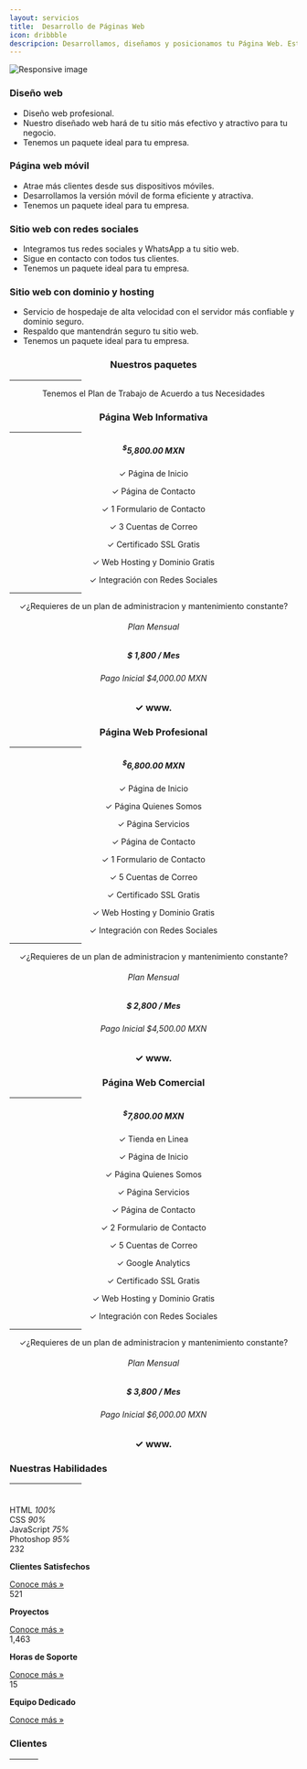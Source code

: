 ```yaml
---
layout: servicios
title:  Desarrollo de Páginas Web 
icon: dribbble
descripcion: Desarrollamos, diseñamos y posicionamos tu Página Web. Estructuramos tu sitio perfecto
---
```

<img src="/assets/img/Flayers/web-development-banner.jpg" class="img-fluid" alt="Responsive image">
<section id="pricing" class="section-bg">
  <div class="container">
    <div class="row">
      <div class="col-lg-6 pt-4 pt-lg-0 content">
        <h3>Diseño web</h3>
        <p class="font-italic">  
        </p>
        <ul>
          <li><i class="icofont-check-circled"></i> Diseño web profesional.</li>
          <li><i class="icofont-check-circled"></i> Nuestro diseñado web hará de tu sitio más efectivo y atractivo para tu negocio.</li>
          <li><i class="icofont-check-circled"></i> Tenemos un paquete ideal para tu empresa.</li>
        </ul>
      </div>
      <div class="col-lg-6 pt-4 pt-lg-0 content">
        <h3>Página web móvil</h3>
        <p class="font-italic">  
        </p>
        <ul>
          <li><i class="icofont-check-circled"></i> Atrae más clientes desde sus dispositivos móviles.</li>
          <li><i class="icofont-check-circled"></i> Desarrollamos la versión móvil de forma eficiente y atractiva.</li>
          <li><i class="icofont-check-circled"></i> Tenemos un paquete ideal para tu empresa.</li>
        </ul>
      </div>
      <div class="col-lg-6 pt-4 pt-lg-0 content">
        <h3>Sitio web con redes sociales</h3>
        <p class="font-italic">  
        </p>
        <ul>
          <li><i class="icofont-check-circled"></i> Integramos tus redes sociales y WhatsApp a tu sitio web.</li>
          <li><i class="icofont-check-circled"></i> Sigue en contacto con todos tus clientes.</li>
          <li><i class="icofont-check-circled"></i> Tenemos un paquete ideal para tu empresa.</li>
        </ul>
      </div>
      <div class="col-lg-6 pt-4 pt-lg-0 content">
        <h3>Sitio web con dominio y hosting</h3>
        <p class="font-italic">  
        </p>
        <ul>
          <li><i class="icofont-check-circled"></i> Servicio de hospedaje de alta velocidad con el servidor más confiable y dominio seguro.</li>
          <li><i class="icofont-check-circled"></i> Respaldo que mantendrán seguro tu sitio web.</li>
          <li><i class="icofont-check-circled"></i> Tenemos un paquete ideal para tu empresa.</li>
        </ul>
      </div>
    </div>
    
  </div>

<div class="container">

  <div class="section-header">
      <h3 style="text-align:center;">Nuestros paquetes</h3>
        <hr width="25%" color="#6699FF" size="4">
      <p style="text-align:center;" class="section-description">Tenemos el Plan de Trabajo de Acuerdo a tus Necesidades </p>
  </div>
</div>
<div class="container">
  <div class="row">
    <div class="col-lg-4">
        <div class="box featured wow fadeInUp">
            <h3 style="text-align:center;">Página Web Informativa</h3>
            <hr width="25%" color="#6699FF" size="4">
            <h5 style="text-align:center;"><sup>$</sup>5,800.00 MXN</h5>
            <p style="text-align:center;"><span>&#10003;</span> Página de Inicio</p>
            <p style="text-align:center;"><span>&#10003;</span> Página de Contacto</p>
            <p style="text-align:center;"><span>&#10003;</span> 1 Formulario de Contacto</p>            
            <p style="text-align:center;"><span>&#10003;</span> 3 Cuentas de Correo</p>
            <p style="text-align:center;"><span>&#10003;</span> Certificado SSL Gratis</p>
            <p style="text-align:center;"><span>&#10003;</span> Web Hosting y Dominio Gratis</p>
            <p style="text-align:center;"><span>&#10003;</span> Integración con Redes Sociales</p>
            <hr width="25%" color="#6699FF" size="4">
            <p style="text-align:center;"><span>&#10003;</span>¿Requieres de un plan de administracion y mantenimiento constante?</p>
            <h6 style="text-align:center;">Plan Mensual</h6>
            <h5 style="text-align:center;">$ 1,800 / Mes</h5>
            <h6 style="text-align:center;">Pago Inicial $4,000.00 MXN</h6>
            <h3 style="text-align:center;"><span>&#10003;</span> www.</h3>
        </div>
    </div>  
    <div class="col-lg-4">
        <div class="box featured wow fadeInUp">
            <h3 style="text-align:center;">Página Web Profesional</h3>
            <hr width="25%" color="#6699FF" size="4">
            <h5 style="text-align:center;"><sup>$</sup>6,800.00 MXN</h5>
            <p style="text-align:center;"><span>&#10003;</span> Página de Inicio</p>
            <p style="text-align:center;"><span>&#10003;</span> Página Quienes Somos</p>
            <p style="text-align:center;"><span>&#10003;</span> Página Servicios</p>
            <p style="text-align:center;"><span>&#10003;</span> Página de Contacto</p>
            <p style="text-align:center;"><span>&#10003;</span> 1 Formulario de Contacto</p>            
            <p style="text-align:center;"><span>&#10003;</span> 5 Cuentas de Correo</p>
            <p style="text-align:center;"><span>&#10003;</span> Certificado SSL Gratis</p>
            <p style="text-align:center;"><span>&#10003;</span> Web Hosting y Dominio Gratis</p>
            <p style="text-align:center;"><span>&#10003;</span> Integración con Redes Sociales</p>
            <hr width="25%" color="#6699FF" size="4">
            <p style="text-align:center;"><span>&#10003;</span>¿Requieres de un plan de administracion y mantenimiento constante?</p>
            <h6 style="text-align:center;">Plan Mensual</h6>
            <h5 style="text-align:center;">$ 2,800 / Mes</h5>
            <h6 style="text-align:center;">Pago Inicial $4,500.00 MXN</h6>
            <h3 style="text-align:center;"><span>&#10003;</span> www.</h3>      
        </div>
    </div>    
    <div class="col-lg-4">
        <div class="box featured wow fadeInUp">
            <h3 style="text-align:center;">Página Web Comercial</h3>
            <hr width="25%" color="#6699FF" size="4">
            <h5 style="text-align:center;"><sup>$</sup>7,800.00 MXN</h5>
            <p style="text-align:center;"><span>&#10003;</span> Tienda en Linea</p>
            <p style="text-align:center;"><span>&#10003;</span> Página de Inicio</p>
            <p style="text-align:center;"><span>&#10003;</span> Página Quienes Somos</p>
            <p style="text-align:center;"><span>&#10003;</span> Página Servicios</p>
            <p style="text-align:center;"><span>&#10003;</span> Página de Contacto</p>            
            <p style="text-align:center;"><span>&#10003;</span> 2 Formulario de Contacto</p>            
            <p style="text-align:center;"><span>&#10003;</span> 5 Cuentas de Correo</p>
            <p style="text-align:center;"><span>&#10003;</span> Google Analytics</p>
            <p style="text-align:center;"><span>&#10003;</span> Certificado SSL Gratis</p>
            <p style="text-align:center;"><span>&#10003;</span> Web Hosting y Dominio Gratis</p>
            <p style="text-align:center;"><span>&#10003;</span> Integración con Redes Sociales</p>
            <hr width="25%" color="#6699FF" size="4">
            <p style="text-align:center;"><span>&#10003;</span>¿Requieres de un plan de administracion y mantenimiento constante?</p>
            <h6 style="text-align:center;">Plan Mensual</h6>
            <h5 style="text-align:center;">$ 3,800 / Mes</h5>
            <h6 style="text-align:center;">Pago Inicial $6,000.00 MXN</h6>
            <h3 style="text-align:center;"><span>&#10003;</span> www.</h3>
        </div>
    </div>
</div>


<!-- ======= Our Skills Section ======= -->
<section id="skills" class="skills">
    <div class="container">
        <div class="section-title">
            <h3>Nuestras Habilidades</h3>
             <hr width="25%" color="#6699FF" size="4">
            <p></p>
        </div>
        <div class="row">
            <div class="col-lg-6">
                <img src="/assets/img/Flayers/Desarrolladorweb.jpg" class="img-fluid" alt="">
            </div>
            <div class="col-lg-6 pt-4 pt-lg-0 content">
                <h3></h3>
                <p class="font-italic">                    
                </p>
                <div class="skills-content">
                    <div class="progress">
                        <span class="skill">HTML <i class="val">100%</i></span>
                        <div class="progress-bar-wrap">
                            <div class="progress-bar" role="progressbar" aria-valuenow="100" aria-valuemin="0"
                                aria-valuemax="100">
                            </div>
                        </div>
                    </div>
                    <div class="progress">
                        <span class="skill">CSS <i class="val">90%</i></span>
                        <div class="progress-bar-wrap">
                            <div class="progress-bar" role="progressbar" aria-valuenow="90" aria-valuemin="0"
                                aria-valuemax="100">
                            </div>
                        </div>
                    </div>
                    <div class="progress">
                        <span class="skill">JavaScript <i class="val">75%</i></span>
                        <div class="progress-bar-wrap">
                            <div class="progress-bar" role="progressbar" aria-valuenow="75" aria-valuemin="0"
                                aria-valuemax="100">
                            </div>
                        </div>
                    </div>
                    <div class="progress">
                        <span class="skill">Photoshop <i class="val">95%</i></span>
                        <div class="progress-bar-wrap">
                            <div class="progress-bar" role="progressbar" aria-valuenow="55" aria-valuemin="0"
                                aria-valuemax="100">
                            </div>
                        </div>
                    </div>
                </div>
            </div>
        </div>
    </div>
</section><!-- End Our Skills Section -->

<!-- ======= Counts Section ======= -->
<section id="counts" class="counts">
  <div class="container">
    <div class="row no-gutters">
      <div class="col-lg-3 col-md-6 d-md-flex align-items-md-stretch">
        <div class="count-box">
          <i class="icofont-simple-smile"></i>
          <span data-toggle="counter-up">232</span>
          <p><strong>Clientes Satisfechos</strong> </p>
          <a href="https://rosaritocentro.com/contact.html">Conoce más &raquo;</a>
        </div>
      </div>
      <div class="col-lg-3 col-md-6 d-md-flex align-items-md-stretch">
        <div class="count-box">
          <i class="icofont-document-folder"></i>
          <span data-toggle="counter-up">521</span>
          <p><strong>Proyectos</strong> </p>
          <a href="https://rosaritocentro.com/contact.html">Conoce más &raquo;</a>
        </div>
      </div>
      <div class="col-lg-3 col-md-6 d-md-flex align-items-md-stretch">
        <div class="count-box">
          <i class="icofont-live-support"></i>
          <span data-toggle="counter-up">1,463</span>
          <p><strong>Horas de Soporte</strong> </p>
          <a href="https://rosaritocentro.com/contact.html">Conoce más &raquo;</a>
        </div>
      </div>
      <div class="col-lg-3 col-md-6 d-md-flex align-items-md-stretch">
        <div class="count-box">
          <i class="icofont-users-alt-5"></i>
          <span data-toggle="counter-up">15</span>
          <p><strong>Equipo Dedicado</strong> </p>
          <a href="https://rosaritocentro.com/contact.html">Conoce más &raquo;</a>
        </div>
      </div>
    </div>

  </div>
</section><!-- End Counts Section -->

<!-- ======= Clients Section ======= -->
<section id="clients" class="clients">
    <div class="container">
        <div class="section-title">
            <h3>Clientes</h3>
            <hr width="10%" color="#6699FF" size="4">
            <p></p>
        </div>
        <div class="owl-carousel clients-carousel">
            <img loading="lazy" src="/assets/img/clients/delis.jpeg" alt="">
            <img loading="lazy" src="/assets/img/clients/acua.png" alt="">
            <img loading="lazy" src="/assets/img/clients/cleanenergy.png" alt="">
            <img loading="lazy" src="/assets/img/clients/tvprivado.png" alt="">
            <img loading="lazy" src="/assets/img/clients/sunset.jpeg" alt="">     
            <img loading="lazy" src="/assets/img/clients/redi.jpeg" alt="">
            <img loading="lazy" src="/assets/img/clients/querencia.jpg" alt="">
            <img loading="lazy" src="/assets/img/clients/esperanza.jpg" alt="">
            <img loading="lazy" src="/assets/img/clients/taller.jpg" alt="">                                                       
            <img loading="lazy" src="/assets/img/clients/client-1.png" alt="">
            <img loading="lazy" src="/assets/img/clients/client-2.png" alt="">
            <img loading="lazy" src="/assets/img/clients/client-3.png" alt="">
            <img loading="lazy" src="/assets/img/clients/client-4.png" alt="">
            <img loading="lazy" src="/assets/img/clients/client-5.png" alt="">
            <img loading="lazy" src="/assets/img/clients/client-6.png" alt="">
            <img loading="lazy" src="/assets/img/clients/client-7.png" alt="">
            <img loading="lazy" src="/rassets/img/clients/client-8.png" alt="">
        </div>
    </div>
</section><!-- End Clients Section -->

